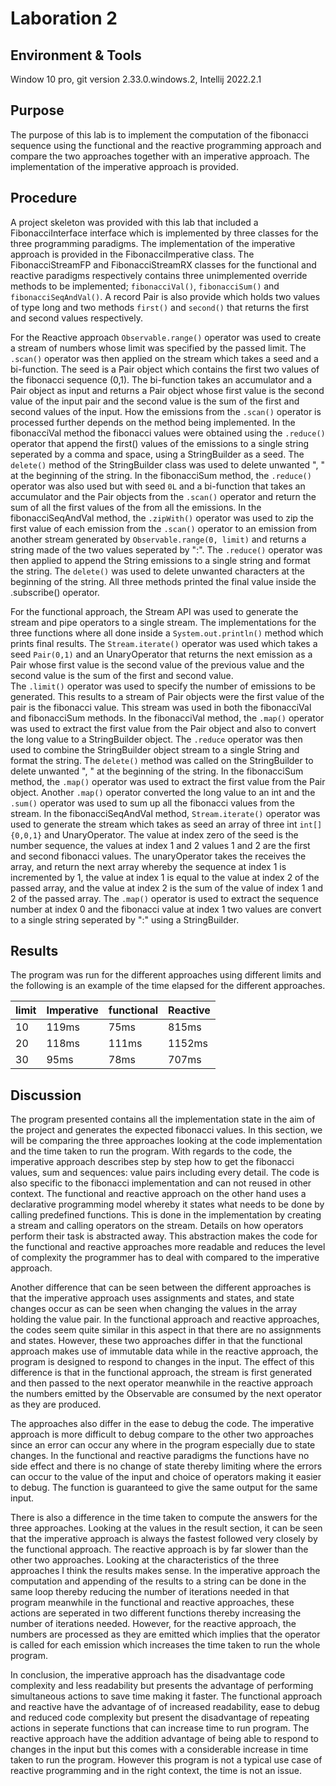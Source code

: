 # Laboration 2

## Environment & Tools
Window 10 pro, git version 2.33.0.windows.2, Intellij 2022.2.1

## Purpose
The purpose of this lab is to implement the computation of the fibonacci sequence using 
the functional and the reactive programming approach and compare the two approaches together 
with an imperative approach. The implementation of the imperative approach is provided.

## Procedure
A project skeleton was provided with this lab that included a FibonacciInterface 
interface which is implemented by three classes for the three programming paradigms.
The implementation of the imperative approach is provided in the FibonacciImperative class.
The FibonacciStreamFP and FibonacciStreamRX classes for the functional and reactive paradigms 
respectively contains three unimplemented override methods to be implemented; ``fibonacciVal()``,
``fibonacciSum()`` and ``fibonacciSeqAndVal()``. A record Pair is also provide which holds two values of 
type long and two methods ``first()`` and ``second()`` that returns the first and second values respectively.

For the Reactive approach ``Observable.range()`` operator was used to create a stream of numbers whose limit 
was specified by the passed limit. The ``.scan()`` operator was then applied on the stream which takes a seed 
and a bi-function. The seed is a Pair object which contains the first two values of the fibonacci sequence 
(0,1). The bi-function takes an accumulator and a Pair object as input and returns a Pair object whose first value 
is the second value of the input pair and the second value is the sum of the first and second values of the input.
How the emissions from the ``.scan()`` operator is processed further depends on the method being implemented.
In the fibonacciVal method the fibonacci values were obtained using the ``.reduce()`` operator that append the first() values of the emissions
to a single string seperated by a comma and space, using a StringBuilder as a seed. 
The ``delete()`` method of the StringBuilder class was used to delete unwanted ", " at the beginning of the string.
In the fibonacciSum method, the ``.reduce()`` operator was also used but with seed ``0L`` and a bi-function that takes 
an accumulator and the Pair objects from the ``.scan()`` operator and return the sum of all the first values of the 
from all the emissions. In the fibonacciSeqAndVal method, the ``.zipWith()`` operator was used to zip the first value 
of each emission from the ``.scan()`` operator to an emission from another stream generated by ``Observable.range(0, limit)`` and returns a string 
made of the two values seperated by ":". The ``.reduce()`` operator was then applied to append the String emissions to 
a single string and format the string. The ``delete()`` was used to delete unwanted characters at the beginning of the string. 
All three methods printed the final value inside the .subscribe() operator. 

For the functional approach, the Stream API was used to generate the stream and pipe operators to a single stream. 
The implementations for the three functions where all done inside a ``System.out.println()`` method which prints final results.
The ``Stream.iterate()`` operator was used which takes a seed ``Pair(0,1)`` and an UnaryOperator that returns the next 
emission as a Pair whose first value is the second value of the previous value and the second value is the sum of the first 
and second value.  
The ``.limit()`` operator was used to specify the number of emissions to be generated.
This results to a stream of Pair objects were the first value of the pair is the fibonacci value. 
This stream was used in both the fibonacciVal and fibonacciSum methods. In the fibonacciVal method, the
``.map()`` operator was used to extract the first value from the Pair object and also to convert the long value to a StringBuilder object.
The ``.reduce`` operator was then used to combine the StringBuilder object stream to a single String and format the string. The ``delete()`` 
method was called on the StringBuilder to delete unwanted ", " at the beginning of the string.
In the fibonacciSum method, the ``.map()`` operator was used to extract the first value from the Pair object. 
Another ``.map()`` operator converted the long value to an int and the ``.sum()`` operator was used to sum up all the 
fibonacci values from the stream.
In the fibonacciSeqAndVal method, ``Stream.iterate()`` operator was used to generate the stream which takes as seed 
an array of three int ``int[]{0,0,1}`` and UnaryOperator. The value at index zero of the seed is the number sequence, the values at index 1 and 2 
values 1 and 2 are the first and second  fibonacci values. The unaryOperator takes the receives the array, and return 
the next array whereby the sequence at index 1 is incremented by 1, the value at index 1 is equal to the 
value at index 2 of the passed array, and the value at index 2 is the sum of the value of index 1 and 2 of the passed 
array. The ``.map()`` operator is used to extract the sequence number at index 0 and the fibonacci value at index 1 
two values are convert to a single string seperated by ":" using a StringBuilder.

## Results
The program was run for the different approaches using different limits and the following 
is an example of the time elapsed for the different approaches.

| limit   | Imperative | functional | Reactive  |
| ------- | ---------- | ---------- | --------- |
|    10   |    119ms   |     75ms   |    815ms  |
|    20   |    118ms   |     111ms  |   1152ms  |
|    30   |    95ms    |     78ms   |   707ms   |

## Discussion 
The program presented contains all the implementation state in the aim of the project and generates the expected 
fibonacci values. In this section, we will be comparing the three approaches looking at the code implementation and the 
time taken to run the program.
With regards to the code, the imperative approach describes step by step how to get the 
fibonacci values, sum and sequences: value pairs including every detail. The code is also specific to the fibonacci
implementation and can not reused in other context. The functional and reactive approach 
on the other hand uses a declarative programming model whereby it states what needs to be done by calling predefined 
functions. This is done in the implementation by creating a stream and calling operators on the stream. 
Details on how operators perform their task is abstracted away. This abstraction makes the code for the 
functional and reactive approaches more readable and reduces the level of complexity the programmer has to deal with 
compared to the imperative approach.  

Another difference that can be seen between the different approaches is that the imperative approach uses 
assignments and states, and state  changes occur as can be seen when changing the values in the array holding 
the value pair. In the functional approach and reactive approaches, 
the codes seem quite similar in this aspect in that there are no assignments and states. However, these two 
approaches differ in that the functional approach makes use of immutable data while in the reactive approach, the program is 
designed to respond to changes in the input. The effect of this difference is that in the functional approach, the 
stream is first generated and then passed to the next operator meanwhile in the reactive approach 
the numbers emitted by the Observable are consumed by the next operator as they are produced.

The approaches also differ in the ease to debug the code. The imperative approach is more difficult to debug 
compare to the other two approaches since an error can occur any where in the program especially due to state 
changes. In the functional 
and reactive paradigms the functions have no side effect and there is no change of state 
thereby limiting where the errors can occur to the value of the input and choice of operators making it easier to debug. 
The function is guaranteed to give the same output for the same input.

There is also a difference in the time taken to compute the answers for the three approaches. Looking at the values in the 
result section, it can be seen that the imperative approach is always the fastest followed very closely by the functional approach. 
The reactive approach is by far slower than the other two approaches. Looking at the characteristics of the three approaches 
I think the results makes sense. In the imperative approach the computation and appending of the results to a string 
can be done in the same loop thereby reducing the number of iterations needed in that program meanwhile in the 
functional and reactive approaches, these actions are seperated in two different functions thereby increasing the 
number of iterations needed. However, for the reactive approach, the numbers are processed as they are emitted which 
implies that the operator is called for each emission which increases the time taken to run the whole program.

In conclusion, the imperative approach has the disadvantage code complexity and less readability but presents the advantage 
of performing simultaneous actions to save time making it faster. The functional approach and reactive have the advantage of of increased 
readability, ease to debug and reduced code complexity but present the disadvantage of repeating actions in seperate 
functions that can increase time to run program. The reactive approach have the addition advantage of being able to 
respond to changes in the input but this comes with a considerable increase in time taken to run the program. However 
this program is not a typical use case of reactive programming and in the right context, the time is not an issue.



